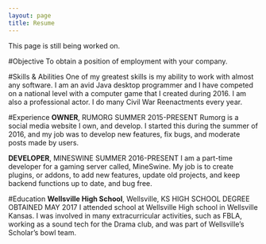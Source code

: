 ```yaml
---
layout: page
title: Resume
---
```


<div class="message">
  This page is still being worked on.
</div>

#Objective
To obtain a position of employment with your company.

#Skills & Abilities
One of my greatest skills is my ability to work with almost any software. I am an avid Java desktop programmer and I have competed on a national level with a computer game that I created during 2016. I am also a professional actor. I do many Civil War Reenactments every year.

#Experience
<b>OWNER</b>, RUMORG
<span>SUMMER 2015-PRESENT</span>
Rumorg is a social media website I own, and develop. I started this during the summer of 2016, and my job was to develop new features, fix bugs, and moderate posts made by users.

<b>DEVELOPER</b>, MINESWINE
<span>SUMMER 2016-PRESENT</span>
I am a part-time developer for a gaming server called, MineSwine. My job is to create plugins, or addons, to add new features, update old projects, and keep backend functions up to date, and bug free.

#Education
<b>Wellsville High School</b>, Wellsville, KS
<span>HIGH SCHOOL DEGREE OBTAINED MAY 2017</span>
I attended school at Wellsville High school in Wellsville Kansas. I was involved in many extracurricular activities, such as FBLA, working as a sound tech for the Drama club, and was part of Wellsville’s Scholar’s bowl team.



